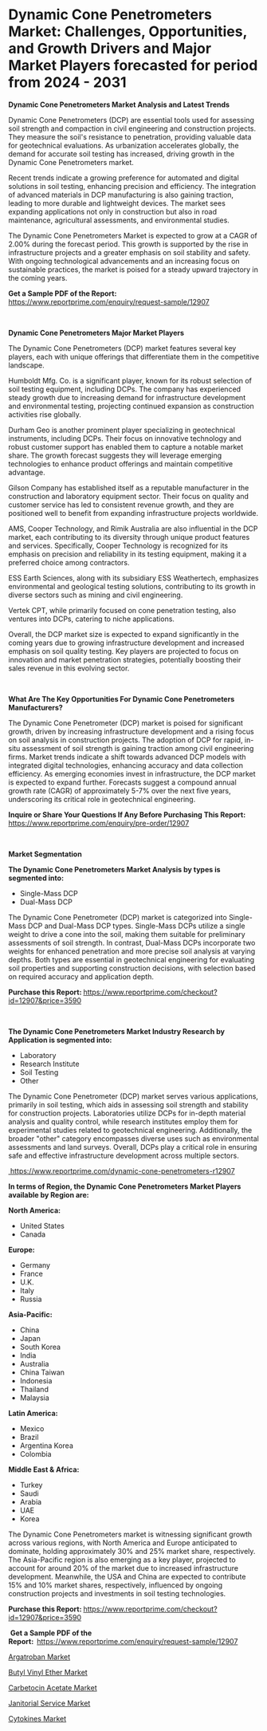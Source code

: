 <p><h1>Dynamic Cone Penetrometers Market: Challenges, Opportunities, and Growth Drivers and Major Market Players forecasted for period from 2024 - 2031</h1></p><p><strong>Dynamic Cone Penetrometers Market Analysis and Latest Trends</strong></p>
<p><p>Dynamic Cone Penetrometers (DCP) are essential tools used for assessing soil strength and compaction in civil engineering and construction projects. They measure the soil's resistance to penetration, providing valuable data for geotechnical evaluations. As urbanization accelerates globally, the demand for accurate soil testing has increased, driving growth in the Dynamic Cone Penetrometers market.</p><p>Recent trends indicate a growing preference for automated and digital solutions in soil testing, enhancing precision and efficiency. The integration of advanced materials in DCP manufacturing is also gaining traction, leading to more durable and lightweight devices. The market sees expanding applications not only in construction but also in road maintenance, agricultural assessments, and environmental studies.</p><p>The Dynamic Cone Penetrometers Market is expected to grow at a CAGR of 2.00% during the forecast period. This growth is supported by the rise in infrastructure projects and a greater emphasis on soil stability and safety. With ongoing technological advancements and an increasing focus on sustainable practices, the market is poised for a steady upward trajectory in the coming years.</p></p>
<p><strong>Get a Sample PDF of the Report:&nbsp;</strong> <a href="https://www.reportprime.com/enquiry/request-sample/12907">https://www.reportprime.com/enquiry/request-sample/12907</a></p>
<p>&nbsp;</p>
<p><strong>Dynamic Cone Penetrometers Major Market Players</strong></p>
<p><p>The Dynamic Cone Penetrometers (DCP) market features several key players, each with unique offerings that differentiate them in the competitive landscape. </p><p>Humboldt Mfg. Co. is a significant player, known for its robust selection of soil testing equipment, including DCPs. The company has experienced steady growth due to increasing demand for infrastructure development and environmental testing, projecting continued expansion as construction activities rise globally.</p><p>Durham Geo is another prominent player specializing in geotechnical instruments, including DCPs. Their focus on innovative technology and robust customer support has enabled them to capture a notable market share. The growth forecast suggests they will leverage emerging technologies to enhance product offerings and maintain competitive advantage.</p><p>Gilson Company has established itself as a reputable manufacturer in the construction and laboratory equipment sector. Their focus on quality and customer service has led to consistent revenue growth, and they are positioned well to benefit from expanding infrastructure projects worldwide.</p><p>AMS, Cooper Technology, and Rimik Australia are also influential in the DCP market, each contributing to its diversity through unique product features and services. Specifically, Cooper Technology is recognized for its emphasis on precision and reliability in its testing equipment, making it a preferred choice among contractors.</p><p>ESS Earth Sciences, along with its subsidiary ESS Weathertech, emphasizes environmental and geological testing solutions, contributing to its growth in diverse sectors such as mining and civil engineering.</p><p>Vertek CPT, while primarily focused on cone penetration testing, also ventures into DCPs, catering to niche applications. </p><p>Overall, the DCP market size is expected to expand significantly in the coming years due to growing infrastructure development and increased emphasis on soil quality testing. Key players are projected to focus on innovation and market penetration strategies, potentially boosting their sales revenue in this evolving sector.</p></p>
<p>&nbsp;</p>
<p><strong>What Are The Key Opportunities For Dynamic Cone Penetrometers Manufacturers?</strong></p>
<p><p>The Dynamic Cone Penetrometer (DCP) market is poised for significant growth, driven by increasing infrastructure development and a rising focus on soil analysis in construction projects. The adoption of DCP for rapid, in-situ assessment of soil strength is gaining traction among civil engineering firms. Market trends indicate a shift towards advanced DCP models with integrated digital technologies, enhancing accuracy and data collection efficiency. As emerging economies invest in infrastructure, the DCP market is expected to expand further. Forecasts suggest a compound annual growth rate (CAGR) of approximately 5-7% over the next five years, underscoring its critical role in geotechnical engineering.</p></p>
<p><strong>Inquire or Share Your Questions If Any Before Purchasing This Report:</strong> <a href="https://www.reportprime.com/enquiry/pre-order/12907">https://www.reportprime.com/enquiry/pre-order/12907</a></p>
<p>&nbsp;</p>
<p><strong>Market Segmentation</strong></p>
<p><strong>The Dynamic Cone Penetrometers Market Analysis by types is segmented into:</strong></p>
<p><ul><li>Single-Mass DCP</li><li>Dual-Mass DCP</li></ul></p>
<p><p>The Dynamic Cone Penetrometer (DCP) market is categorized into Single-Mass DCP and Dual-Mass DCP types. Single-Mass DCPs utilize a single weight to drive a cone into the soil, making them suitable for preliminary assessments of soil strength. In contrast, Dual-Mass DCPs incorporate two weights for enhanced penetration and more precise soil analysis at varying depths. Both types are essential in geotechnical engineering for evaluating soil properties and supporting construction decisions, with selection based on required accuracy and application depth.</p></p>
<p><strong>Purchase this Report:&nbsp;</strong><a href="https://www.reportprime.com/checkout?id=12907&price=3590">https://www.reportprime.com/checkout?id=12907&price=3590</a></p>
<p>&nbsp;</p>
<p><strong>The Dynamic Cone Penetrometers Market Industry Research by Application is segmented into:</strong></p>
<p><ul><li>Laboratory</li><li>Research Institute</li><li>Soil Testing</li><li>Other</li></ul></p>
<p><p>The Dynamic Cone Penetrometer (DCP) market serves various applications, primarily in soil testing, which aids in assessing soil strength and stability for construction projects. Laboratories utilize DCPs for in-depth material analysis and quality control, while research institutes employ them for experimental studies related to geotechnical engineering. Additionally, the broader "other" category encompasses diverse uses such as environmental assessments and land surveys. Overall, DCPs play a critical role in ensuring safe and effective infrastructure development across multiple sectors.</p></p>
<p><a href="https://www.reportprime.com/dynamic-cone-penetrometers-r12907">&nbsp;https://www.reportprime.com/dynamic-cone-penetrometers-r12907</a></p>
<p><strong>In terms of Region, the Dynamic Cone Penetrometers Market Players available by Region are:</strong></p>
<p>
    <p> <strong> North America: </strong>
        <ul>
            <li>United States</li>
            <li>Canada</li>
        </ul>
        </p> 
    <p> <strong> Europe: </strong>
        <ul>
            <li>Germany</li>
            <li>France</li>
            <li>U.K.</li>
            <li>Italy</li>
            <li>Russia</li>
        </ul>
        </p> 
    <p> <strong> Asia-Pacific: </strong>
        <ul>
            <li>China</li>
            <li>Japan</li>
            <li>South Korea</li>
            <li>India</li>
            <li>Australia</li>
            <li>China Taiwan</li>
            <li>Indonesia</li>
            <li>Thailand</li>
            <li>Malaysia</li>
        </ul>
        </p> 
    <p> <strong> Latin America: </strong>
        <ul>
            <li>Mexico</li>
            <li>Brazil</li>
            <li>Argentina Korea</li>
            <li>Colombia</li>
        </ul>
        </p> 
    <p> <strong> Middle East & Africa: </strong>
        <ul>
            <li>Turkey</li>
            <li>Saudi</li>
            <li>Arabia</li>
            <li>UAE</li>
            <li>Korea</li>
        </ul>
    </p>
    </p>
<p><p>The Dynamic Cone Penetrometers market is witnessing significant growth across various regions, with North America and Europe anticipated to dominate, holding approximately 30% and 25% market share, respectively. The Asia-Pacific region is also emerging as a key player, projected to account for around 20% of the market due to increased infrastructure development. Meanwhile, the USA and China are expected to contribute 15% and 10% market shares, respectively, influenced by ongoing construction projects and investments in soil testing technologies.</p></p>
<p><strong>Purchase this Report: </strong><a href="https://www.reportprime.com/checkout?id=12907&price=3590">https://www.reportprime.com/checkout?id=12907&price=3590</a></p>
<p>&nbsp;<strong>Get a Sample PDF of the Report:&nbsp;&nbsp;</strong><a href="https://www.reportprime.com/enquiry/request-sample/12907">https://www.reportprime.com/enquiry/request-sample/12907</a></p>
<p><strong></strong></p>
<p><p><a href="https://www.linkedin.com/pulse/what-innovations-shaping-argatroban-market-application-types-gttte?trackingId=pW%2BwDd7pRKa9I%2FUx2G5iag%3D%3D">Argatroban Market</a></p><p><a href="https://medium.com/@carolyn.ogden667345/butyl-vinyl-ether-market-growth-market-segmentation-and-regional-analysis-global-forecast-2031-091f25cdb251">Butyl Vinyl Ether Market</a></p><p><a href="https://issuu.com/reportprime-2/docs/carbetocin-acetate-market-size-2030_165f383a0a2824">Carbetocin Acetate Market</a></p><p><a href="https://medium.com/@howelllesch2002/janitorial-service-market-share-market-analysis-growth-trends-forecasts-for-period-from-1a78a2a6a22e">Janitorial Service Market</a></p><p><a href="https://www.linkedin.com/pulse/emerging-market-trends-regional-analysis-cytokines-forecasted-rjcte?trackingId=CJdCiO2eToeDrAKNbMJs7g%3D%3D">Cytokines Market</a></p></p>